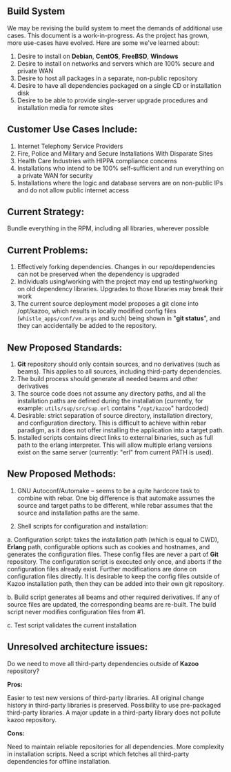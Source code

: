 ## Build System



We may be revising the build system to meet the demands of additional use cases. This document is a work-in-progress. As the project has grown, more use-cases have evolved. Here are some we've learned about:

1. Desire to install on **Debian**, **CentOS**, **FreeBSD**, **Windows**
2. Desire to install on networks and servers which are 100% secure and private WAN
3. Desire to host all packages in a separate, non-public repository
4. Desire to have all dependencies packaged on a single CD or installation disk
5. Desire to be able to provide single-server upgrade procedures and installation media for remote sites


## Customer Use Cases Include:

1. Internet Telephony Service Providers
2. Fire, Police and Military and Secure Installations With Disparate Sites
3. Health Care Industries with HIPPA compliance concerns
4. Installations who intend to be 100% self-sufficient and run everything on a private WAN for security
5. Installations where the logic and database servers are on non-public IPs and do not allow public internet access
 
 
## Current Strategy:

Bundle everything in the RPM, including all libraries, wherever possible


## Current Problems:

1. Effectively forking dependencies. Changes in our repo/dependencies can not be preserved when the dependency is upgraded
2. Individuals using/working with the project may end up testing/working on old dependency libraries. Upgrades to those libraries may break their work
3. The current source deployment model proposes a git clone into /opt/kazoo, which results in locally modified config files (`whistle_apps/conf/vm.args` and such) being shown in "**git status**", and they can accidentally be added to the repository.


## New Proposed Standards:

1. **Git** repository should only contain sources, and no derivatives (such as beams). This applies to all sources, including third-party dependencies.
2. The build process should generate all needed beams and other derivatives
3. The source code does not assume any directory paths, and all the installation paths are defined during the installation (currently, for example: `utils/sup/src/sup.erl` contains "`/opt/kazoo`" hardcoded)
4. Desirable: strict separation of source directory, installation directory, and configuration directory. This is difficult to achieve within rebar paradigm, as it does not offer installing the application into a target path.
5. Installed scripts contains direct links to external binaries, such as full path to the erlang interpreter. This will allow multiple erlang versions exist on the same server (currently: "erl" from current PATH is used).


## New Proposed Methods:

1. GNU Autoconf/Automake – seems to be a quite hardcore task to combine with rebar. One big difference is that automake assumes the source and target paths to be different, while rebar assumes that the source and installation paths are the same.

2. Shell scripts for configuration and installation:

 a. Configuration script: takes the installation path (which is equal to CWD), **Erlang** path, configurable options such as cookies and hostnames, and generates the configuration files. These config files are never a part of **Git** repository. The configuration script is executed only once, and aborts if the configuration files already exist. Further modifications are done on configuration files directly. It is desirable to keep the config files outside of Kazoo installation path, then they can be added into their own git repository.

 b. Build script generates all beams and other required derivatives. If any of source files are updated, the corresponding beams are re-built. The build script never modifies configuration files from #1.

 c. Test script validates the current installation
 
## Unresolved architecture issues:

Do we need to move all third-party dependencies outside of **Kazoo** repository? 

**Pros:**

Easier to test new versions of third-party libraries.
All original change history in third-party libraries is preserved.
Possibility to use pre-packaged third-party libraries.
A major update in a third-party library does not pollute kazoo repository.

**Cons:**

Need to maintain reliable repositories for all dependencies.
More complexity in installation scripts. 
Need a script which fetches all third-party dependencies for offline installation.

